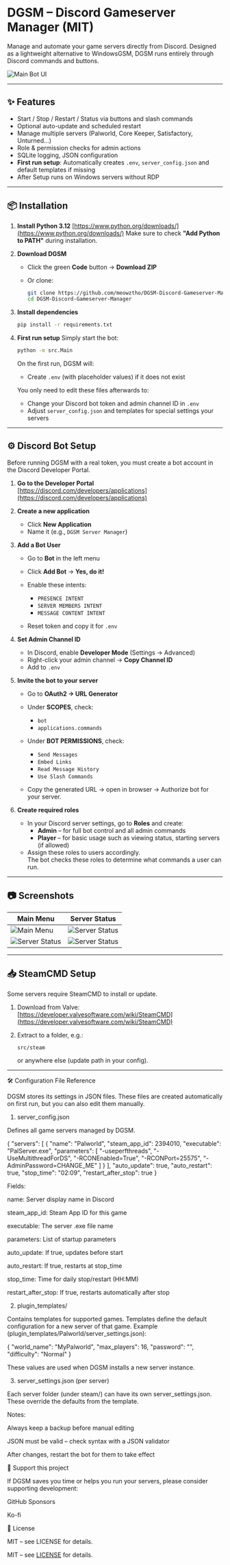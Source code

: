 # DGSM – Discord Gameserver Manager (MIT)

Manage and automate your game servers directly from Discord.
Designed as a lightweight alternative to WindowsGSM, DGSM runs entirely through Discord commands and buttons.

![Main Bot UI](docs/bot_ui.png)

---

## ✨ Features

* Start / Stop / Restart / Status via buttons and slash commands
* Optional auto-update and scheduled restart
* Manage multiple servers (Palworld, Core Keeper, Satisfactory, Unturned…)
* Role & permission checks for admin actions
* SQLite logging, JSON configuration
* **First run setup**: Automatically creates `.env`, `server_config.json` and default templates if missing
* After Setup runs on Windows servers without RDP

---

## 📦 Installation

1. **Install Python 3.12**
   [https://www.python.org/downloads/](https://www.python.org/downloads/)
   Make sure to check **"Add Python to PATH"** during installation.

2. **Download DGSM**

   * Click the green **Code** button → **Download ZIP**
   * Or clone:

     ```bash
     git clone https://github.com/meowztho/DGSM-Discord-Gameserver-Manager.git
     cd DGSM-Discord-Gameserver-Manager
     ```

3. **Install dependencies**

   ```bash
   pip install -r requirements.txt
   ```

4. **First run setup**
   Simply start the bot:

   ```bash
   python -m src.Main
   ```

   On the first run, DGSM will:

   * Create `.env` (with placeholder values) if it does not exist

   You only need to edit these files afterwards to:

   * Change your Discord bot token and admin channel ID in `.env`
   * Adjust `server_config.json` and templates for special settings your servers

---

## ⚙️ Discord Bot Setup

Before running DGSM with a real token, you must create a bot account in the Discord Developer Portal.

1. **Go to the Developer Portal**
   [https://discord.com/developers/applications](https://discord.com/developers/applications)

2. **Create a new application**

   * Click **New Application**
   * Name it (e.g., `DGSM Server Manager`)

3. **Add a Bot User**

   * Go to **Bot** in the left menu
   * Click **Add Bot** → **Yes, do it!**
   * Enable these intents:

     * `PRESENCE INTENT`
     * `SERVER MEMBERS INTENT`
     * `MESSAGE CONTENT INTENT`
   * Reset token and copy it for `.env`

4. **Set Admin Channel ID**

   * In Discord, enable **Developer Mode** (Settings → Advanced)
   * Right-click your admin channel → **Copy Channel ID**
   * Add to `.env`

5. **Invite the bot to your server**

   * Go to **OAuth2 → URL Generator**
   * Under **SCOPES**, check:

     * `bot`
     * `applications.commands`
   * Under **BOT PERMISSIONS**, check:

     * `Send Messages`
     * `Embed Links`
     * `Read Message History`
     * `Use Slash Commands`
   * Copy the generated URL → open in browser → Authorize bot for your server.

6. **Create required roles**  
   - In your Discord server settings, go to **Roles** and create:
     - **Admin** – for full bot control and all admin commands
     - **Player** – for basic usage such as viewing status, starting servers (if allowed)
   - Assign these roles to users accordingly.  
     The bot checks these roles to determine what commands a user can run.

---

## 📷 Screenshots

| Main Menu                              | Server Status                                |
| -------------------------------------- | -------------------------------------------- |
| ![Main Menu](docs/bot_ui.png) | ![Server Status](docs/bot_status.png)                 |
 ![Server Status](docs/slashcommand.png) | ![Server Status](docs/full.png) |


---

## 📥 SteamCMD Setup

Some servers require SteamCMD to install or update.

1. Download from Valve:
   [https://developer.valvesoftware.com/wiki/SteamCMD](https://developer.valvesoftware.com/wiki/SteamCMD)

2. Extract to a folder, e.g.:

   ```
   src/steam
   ```

   or anywhere else (update path in your config).

---

🛠 Configuration File Reference

DGSM stores its settings in JSON files. These files are created automatically on first run, but you can also edit them manually.

1. server_config.json

Defines all game servers managed by DGSM.

{
  "servers": [
    {
      "name": "Palworld",
      "steam_app_id": 2394010,
      "executable": "PalServer.exe",
      "parameters": [
        "-useperfthreads", "-UseMultithreadForDS",
        "-RCONEnabled=True", "-RCONPort=25575",
        "-AdminPassword=CHANGE_ME"
      ]
    }
  ],
  "auto_update": true,
  "auto_restart": true,
  "stop_time": "02:09",
  "restart_after_stop": true
}

Fields:

name: Server display name in Discord

steam_app_id: Steam App ID for this game

executable: The server .exe file name

parameters: List of startup parameters

auto_update: If true, updates before start

auto_restart: If true, restarts at stop_time

stop_time: Time for daily stop/restart (HH:MM)

restart_after_stop: If true, restarts automatically after stop

2. plugin_templates/

Contains templates for supported games. Templates define the default configuration for a new server of that game.
Example (plugin_templates/Palworld/server_settings.json):

{
  "world_name": "MyPalworld",
  "max_players": 16,
  "password": "",
  "difficulty": "Normal"
}

These values are used when DGSM installs a new server instance.

3. server_settings.json (per server)

Each server folder (under steam/) can have its own server_settings.json. These override the defaults from the template.

Notes:

Always keep a backup before manual editing

JSON must be valid – check syntax with a JSON validator

After changes, restart the bot for them to take effect

💖 Support this project

If DGSM saves you time or helps you run your servers, please consider supporting development:

GitHub Sponsors

Ko-fi

📜 License

MIT – see LICENSE for details.

MIT – see [LICENSE](LICENSE) for details.
